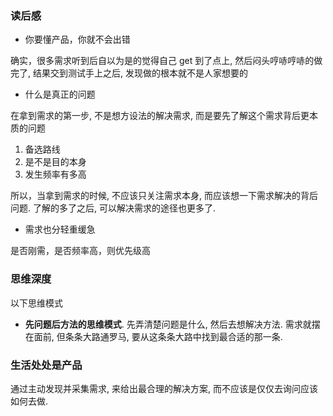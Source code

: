 ### 读后感

- 你要懂产品，你就不会出错

确实，很多需求听到后自以为是的觉得自己 get 到了点上, 然后闷头哼哧哼哧的做完了, 结果交到测试手上之后, 发现做的根本就不是人家想要的

- 什么是真正的问题

在拿到需求的第一步, 不是想方设法的解决需求, 而是要先了解这个需求背后更本质的问题

1. 备选路线
2. 是不是目的本身
3. 发生频率有多高

所以，当拿到需求的时候, 不应该只关注需求本身, 而应该想一下需求解决的背后问题. 了解的多了之后, 可以解决需求的途径也更多了.

-  需求也分轻重缓急

是否刚需，是否频率高，则优先级高


### 思维深度

以下思维模式

- **先问题后方法的思维模式**. 先弄清楚问题是什么, 然后去想解决方法. 需求就摆在面前, 但条条大路通罗马, 要从这条条大路中找到最合适的那一条.

### 生活处处是产品

通过主动发现并采集需求, 来给出最合理的解决方案, 而不应该是仅仅去询问应该如何去做.


